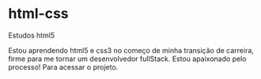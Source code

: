 # html-css
 Estudos html5 

 Estou aprendendo html5 e css3 no começo de minha transição de carreira, firme para me tornar um desenvolvedor fullStack. Estou apaixonado pelo processo!
 Para acessar o projeto.
